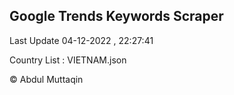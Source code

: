 

## Google Trends Keywords Scraper 
 
Last Update 04-12-2022 , 22:27:41

Country List :
VIETNAM.json



© Abdul Muttaqin 
